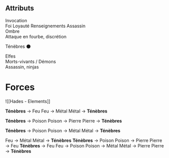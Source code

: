 ## Attributs

Invocation  
Foi Loyauté Renseignements
Assassin  
Ombre  
Attaque en fourbe, discrétion

Ténèbres 🌑

Elfes  
Morts-vivants / Démons  
Assassin, ninjas

# Forces

![[Hades - Elements]]

**Ténèbres** -> Feu
Feu -> Métal
Métal -> **Ténèbres**

**Ténèbres** -> Poison
Poison -> Pierre
Pierre -> **Ténèbres**

**Ténèbres** -> Poison
Poison -> Métal
Métal -> **Ténèbres**

Feu -> Métal
Métal -> **Ténèbres**
**Ténèbres** -> Poison
Poison -> Pierre
Pierre -> Feu
**Ténèbres** -> Feu
Feu -> Poison
Poison -> Métal
Métal -> Pierre
Pierre -> **Ténèbres**